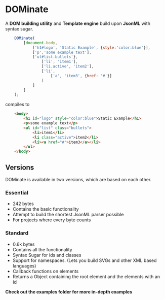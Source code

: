 # DOMinate
A **DOM building utility** and **Template engine** build upon **JsonML** with syntax sugar.


```javascript
	DOMinate(
		[document.body,
			['h1#logo', 'Static Example', {style:'color:blue'}],
			['p','some example text'],
			['ul#list.bullets'},
				['li', 'item1'],
                ['li.active', 'item2'],
                ['li',
                    ['a', 'item3', {href: '#'}]
                ]
			]
		]
	);
```

compiles to

```html
	<body>
		<h1 id="logo" style="color:blue">Static Example</h1>
		<p>some example text</p>
		<ul id="list" class="bullets">
			<li>item1</li>
			<li class="active">item2</li>
			<li><a href="#">item3</a></li>
		</ul>
	</body>
```


## Versions
DOMinate is available in two versions, which are based on each other.

### Essential
- 242 bytes
- Contains the basic functionality
- Attempt to build the shortest JsonML parser possible
- For projects where every byte counts

### Standard
- 0.6k bytes
- Contains all the functionality
- Syntax Sugar for ids and classes
- Support for namespaces. (Lets you build SVGs and other XML based languages)
- Callback functions on elements
- Returns a Object containing the root element and the elements with an id

**Check out the examples folder for more in-depth examples**